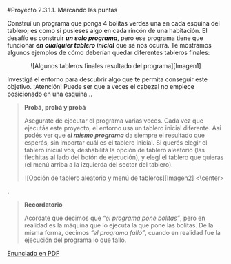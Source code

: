 #Proyecto 2.3.1.1. Marcando las puntas

Construí un programa que ponga 4 bolitas verdes una en cada esquina del tablero; es como si pusieses algo en cada rincón de una habitación. El desafío es construir **_un solo programa_**, pero ese programa tiene que funcionar **_en cualquier tablero inicial_** que se nos ocurra. Te mostramos algunos ejemplos de cómo deberían quedar diferentes tableros finales:
                
<center>
![Algunos tableros finales resultado del programa][Imagen1]
</center>

Investigá el entorno para descubrir algo que te permita conseguir este objetivo. ¡Atención! Puede ser que a veces el cabezal no empiece posicionado en una esquina...

> **Probá, probá y probá**
>
> Asegurate de ejecutar el programa varias veces. Cada vez que ejecutás este proyecto, el entorno usa un tablero inicial diferente. Así podés ver que **_el mismo programa_** da siempre el resultado que esperás, sin importar cuál es el tablero inicial. 
> Si querés elegir el tablero inicial vos, deshabilitá la opción de tablero aleatorio (las flechitas al lado del botón de ejecución), y elegí el tablero que quieras (el menú arriba a la izquierda del sector del tablero).
> <center>
> ![Opción de tablero aleatorio y menú de tableros][Imagen2]
> <\center>

.

> **Recordatorio**
>
> Acordate que decimos que _“el programa pone bolitas”_, pero en realidad es la máquina que lo ejecuta la que pone las bolitas. De la misma forma, decimos _“el programa falló”_, cuando en realidad fue la ejecución del programa lo que falló. 


[Enunciado en PDF][PDF]

[Imagen1]: https://raw.githubusercontent.com/gobstones/proyectos-jr/master/Proyectos/Cap.2/2.3.1.1.Marcando%20las%20puntas/Imagen1-small.png "Algunos tableros finales resultado del programa"

[Imagen2]: https://raw.githubusercontent.com/gobstones/proyectos-jr/master/Proyectos/Cap.2/2.3.1.1.Marcando%20las%20puntas/Imagen2-small.png "Opción de tablero aleatorio y menú de tableros"

[PDF]: https://raw.githubusercontent.com/gobstones/proyectos-jr/master/Proyectos/Cap.2/2.3.1.1.Marcando%20las%20puntas/description.pdf "Enunciado de 'Marcando las puntas' en PDF"

